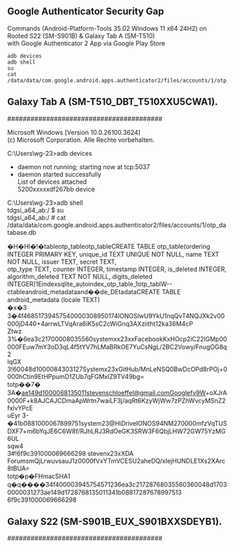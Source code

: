## Google Authenticator Security Gap


Commands (Android-Platform-Tools 35.02 Windows 11 x64 24H2) on Rooted S22 (SM-S901B) & Galaxy Tab A (SM-T510)<br>
with Google Authenticator 2 App via Google Play Store<br>

````
adb devices
adb shell
su
cat /data/data/com.google.android.apps.authenticator2/files/accounts/1/otp_database.db
````


##  Galaxy Tab A (SM-T510_DBT_T510XXU5CWA1).
########################################<br>

Microsoft Windows [Version 10.0.26100.3624]<br>
(c) Microsoft Corporation. Alle Rechte vorbehalten.<br>

C:\Users\wg-23>adb devices<br>
* daemon not running; starting now at tcp:5037<br>
* daemon started successfully<br>
List of devices attached<br>
5200xxxxxdf267bb        device<br>


C:\Users\wg-23>adb shell<br>
tdgsi_a64_ab:/ $ su<br>
tdgsi_a64_ab:/ # cat<br> /data/data/com.google.android.apps.authenticator2/files/accounts/1/otp_database.db<br>

�H�Hl�!�tableotp_tableotp_tableCREATE TABLE otp_table(ordering INTEGER PRIMARY KEY, unique_id TEXT UNIQUE NOT NULL, name TEXT NOT NULL, issuer TEXT, secret TEXT,<br> otp_type TEXT, counter INTEGER, timestamp INTEGER, is_deleted INTEGER, algorithm_deleted TEXT NOT NULL, digits_deleted<br> INTEGER)1Eindexsqlite_autoindex_otp_table_1otp_tablW--ctableandroid_metadataand��de_DEtadataCREATE TABLE android_metadata (locale TEXT)<br>
�x�3<br>
3�4f46851739457540000308950174IONOSlwU9YkU1nqQvT4NQJXk2v00000jD440+4arrwLTVqAra6iK5sC2cWiGnq3AXziitht12ka36M4cP<br>
Ztwz<br>
3%�6ea3c21700008035560systemxx23xxFacebookKxHOcp2iC22lGMp00000FEuw7mY3oD3qL4f5tYV7hLMaBRkOE7YuCsNgL/2BC2Vowy/FnugOG8q2<br>
lqGX<br>
3!60048d1000084303127Systemx23xGitHub/MnLeNSQ0BwDcOPd8rPOj+0000hCtin9EtHPpumD1ZUb7qFGMxlZ9TV49bg=<br>
totp��7�<br>
3A�ae149d1000068135011stevenschloeffel@gmail.comGooglefv9W+oXJrA0000F+k8AJCAJCDmaApWrtn7waiLF3j/aqRt6KzyWjWw7zPZhWvcyMSnZ2fxlvYPcE<br>
uEyr
3-�41b0881000067899751system23@HiDriveIONOS94NM270000mfzVqTUSDXF7+m6bYqJE6C6W8f/RJhLRJ3RdOeGK3SRW3F6QbjLHW72GW75YzMG6UL<br>
sqw4<br>
3#!6f9c391000069666298 stevenx23xXDA ForumsmQjLrwuvsauJ1z0000fVxYTmVCESU2aheDQ/xIejHUNDLE1Xs2XArc8tBUA=<br>
totp�p�FHmacSHA1<br>
q�q����34f400003945754571236ea3c21728768035560360048d17030000031273ae149d1728768135011341b08817287678997513    6f9c391000069666298<br>


##  Galaxy S22 (SM-S901B_EUX_S901BXXSDEYB1).
########################################<br>




